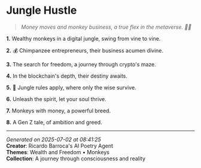 # Jungle Hustle

> *Money moves and monkey business, a true flex in the metaverse. 💼🐒*

**1.** Wealthy monkeys in a digital jungle, swing from vine to vine.


**2.** 💰 Chimpanzee entrepreneurs, their business acumen divine.


**3.** The search for freedom, a journey through crypto's maze.


**4.** In the blockchain's depth, their destiny awaits.


**5.** 🌴 Jungle rules apply, where only the wise survive.


**6.** Unleash the spirit, let your soul thrive.


**7.** Monkeys with money, a powerful breed.


**8.** A Gen Z tale, of ambition and greed.



---

*Generated on 2025-07-02 at 08:41:25*  
**Creator**: Ricardo Barroca's AI Poetry Agent  
**Themes**: Wealth and Freedom • Monkeys  
**Collection**: A journey through consciousness and reality